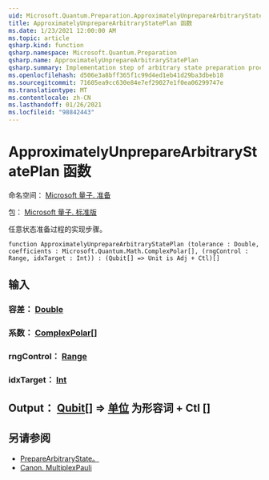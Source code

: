 ```yaml
---
uid: Microsoft.Quantum.Preparation.ApproximatelyUnprepareArbitraryStatePlan
title: ApproximatelyUnprepareArbitraryStatePlan 函数
ms.date: 1/23/2021 12:00:00 AM
ms.topic: article
qsharp.kind: function
qsharp.namespace: Microsoft.Quantum.Preparation
qsharp.name: ApproximatelyUnprepareArbitraryStatePlan
qsharp.summary: Implementation step of arbitrary state preparation procedure.
ms.openlocfilehash: d506e3a8bff365f1c99d4ed1eb41d29ba3dbeb18
ms.sourcegitcommit: 71605ea9cc630e84e7ef29027e1f0ea06299747e
ms.translationtype: MT
ms.contentlocale: zh-CN
ms.lasthandoff: 01/26/2021
ms.locfileid: "98842443"
---
```

# <a name="approximatelyunpreparearbitrarystateplan-function"></a>ApproximatelyUnprepareArbitraryStatePlan 函数

命名空间： [Microsoft 量子. 准备](xref:Microsoft.Quantum.Preparation)

包： [Microsoft 量子. 标准版](https://nuget.org/packages/Microsoft.Quantum.Standard)


任意状态准备过程的实现步骤。

```qsharp
function ApproximatelyUnprepareArbitraryStatePlan (tolerance : Double, coefficients : Microsoft.Quantum.Math.ComplexPolar[], (rngControl : Range, idxTarget : Int)) : (Qubit[] => Unit is Adj + Ctl)[]
```


## <a name="input"></a>输入

### <a name="tolerance--double"></a>容差： [Double](xref:microsoft.quantum.lang-ref.double)




### <a name="coefficients--complexpolar"></a>系数： [ComplexPolar](xref:Microsoft.Quantum.Math.ComplexPolar)[]




### <a name="rngcontrol--range"></a>rngControl： [Range](xref:microsoft.quantum.lang-ref.range)




### <a name="idxtarget--int"></a>idxTarget： [Int](xref:microsoft.quantum.lang-ref.int)





## <a name="output--qubit--unit--is-adj--ctl"></a>Output： [Qubit](xref:microsoft.quantum.lang-ref.qubit)[] => [单位](xref:microsoft.quantum.lang-ref.unit)  为形容词 + Ctl []



## <a name="see-also"></a>另请参阅

- [PrepareArbitraryState。](xref:Microsoft.Quantum.Preparation.PrepareArbitraryState)
- [Canon. MultiplexPauli](xref:Microsoft.Quantum.Canon.MultiplexPauli)